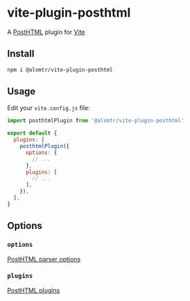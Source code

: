 # vite-plugin-posthtml
A [PostHTML](https://github.com/posthtml/posthtml) plugin for [Vite](https://vitejs.dev)

## Install
```bash
npm i @alxmtr/vite-plugin-posthtml
```

## Usage
Edit your `vite.config.js` file:
```js
import posthtmlPlugin from '@alxmtr/vite-plugin-posthtml'

export default {
  plugins: [
    posthtmlPlugin({
      options: {
        // ...
      },
      plugins: [
        // ...
      ],
    }),
  ],
}
```

## Options

### `options`
[PostHTML parser options](https://posthtml.org/#/core?id=posthtml-options)

### `plugins`
[PostHTML plugins](https://github.com/posthtml/posthtml#plugins)
